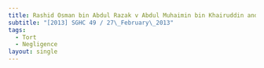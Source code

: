 ```yaml
---
title: Rashid Osman bin Abdul Razak v Abdul Muhaimin bin Khairuddin and another
subtitle: "[2013] SGHC 49 / 27\_February\_2013"
tags:
  - Tort
  - Negligence
layout: single
---
```



